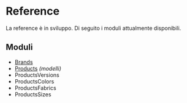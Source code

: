 # Reference

La reference è in sviluppo.
Di seguito i moduli attualmente disponibili.

## Moduli
- [Brands](./modules/brands/index.md)
- [Products](./modules/products/index.md) *(modelli)*
- ProductsVersions
- ProductsColors
- ProductsFabrics
- ProductsSizes

